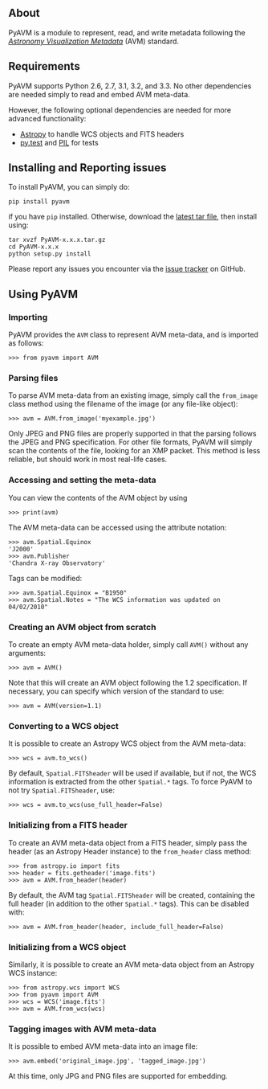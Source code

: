 About
-----

PyAVM is a module to represent, read, and write metadata following the
[*Astronomy Visualization Metadata*](http://www.virtualastronomy.org/avm_metadata.php)
(AVM) standard.

Requirements
------------

PyAVM supports Python 2.6, 2.7, 3.1, 3.2, and 3.3. No other dependencies are
needed simply to read and embed AVM meta-data.

However, the following optional dependencies are needed for more advanced
functionality:

* [Astropy](http://www.astropy.org) to handle WCS objects and FITS headers
* [py.test](http://www.pytest.org) and
  [PIL](http://www.pythonware.com/products/pil/) for tests

Installing and Reporting issues
-------------------------------

To install PyAVM, you can simply do:

    pip install pyavm

if you have ``pip`` installed. Otherwise, download the
[latest tar file](https://pypi.python.org/pypi/PyAVM/), then install using:

    tar xvzf PyAVM-x.x.x.tar.gz
    cd PyAVM-x.x.x
    python setup.py install

Please report any issues you encounter via the
[issue tracker](https://github.com/astrofrog/pyavm/issues) on GitHub.

Using PyAVM
-----------

### Importing

PyAVM provides the ``AVM`` class to represent AVM meta-data, and is imported as follows:

    >>> from pyavm import AVM

### Parsing files

To parse AVM meta-data from an existing image, simply call the ``from_image``
class method using the filename of the image (or any file-like object):

    >>> avm = AVM.from_image('myexample.jpg')

Only JPEG and PNG files are properly supported in that the parsing follows the
JPEG and PNG specification. For other file formats, PyAVM will simply scan the
contents of the file, looking for an XMP packet. This method is less reliable,
but should work in most real-life cases.

### Accessing and setting the meta-data

You can view the contents of the AVM object by using

    >>> print(avm)

The AVM meta-data can be accessed using the attribute notation:

    >>> avm.Spatial.Equinox
    'J2000'
    >>> avm.Publisher
    'Chandra X-ray Observatory'

Tags can be modified:

    >>> avm.Spatial.Equinox = "B1950"
    >>> avm.Spatial.Notes = "The WCS information was updated on 04/02/2010"

### Creating an AVM object from scratch

To create an empty AVM meta-data holder, simply call ``AVM()`` without any
arguments:

    >>> avm = AVM()

Note that this will create an AVM object following the 1.2 specification. If necessary, you can specify which version of the standard to use:

    >>> avm = AVM(version=1.1)

### Converting to a WCS object

It is possible to create an Astropy WCS object from the AVM meta-data:

    >>> wcs = avm.to_wcs()

By default, ``Spatial.FITSheader`` will be used if available, but if not, the WCS
information is extracted from the other ``Spatial.*`` tags. To force PyAVM to not
try ``Spatial.FITSheader``, use:

    >>> wcs = avm.to_wcs(use_full_header=False)

### Initializing from a FITS header

To create an AVM meta-data object from a FITS header, simply pass the header
(as an Astropy Header instance) to the ``from_header`` class method:

    >>> from astropy.io import fits
    >>> header = fits.getheader('image.fits')
    >>> avm = AVM.from_header(header)

By default, the AVM tag ``Spatial.FITSheader`` will be created, containing the
full header (in addition to the other ``Spatial.*`` tags). This can be
disabled with:

    >>> avm = AVM.from_header(header, include_full_header=False)

### Initializing from a WCS object

Similarly, it is possible to create an AVM meta-data object from an Astropy WCS instance:

    >>> from astropy.wcs import WCS
    >>> from pyavm import AVM
    >>> wcs = WCS('image.fits')
    >>> avm = AVM.from_wcs(wcs)

### Tagging images with AVM meta-data

It is possible to embed AVM meta-data into an image file:

    >>> avm.embed('original_image.jpg', 'tagged_image.jpg')

At this time, only JPG and PNG files are supported for embedding.